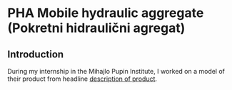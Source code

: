# PHA Mobile hydraulic aggregate (Pokretni hidraulični agregat)

## Introduction

During my internship in the Mihajlo Pupin Institute, I worked on a model of their product from headline [description of product](https://github.com/Dovlane/imp-pha/blob/main/IMP-PHA-SR.pdf).
